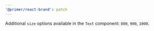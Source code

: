 ```yaml
---
'@primer/react-brand': patch
---
```


Additional `size` options available in the `Text` component: `800`, `900`, `1000`.
